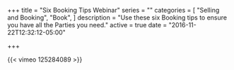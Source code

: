 +++
title = "Six Booking Tips Webinar"
series = ""
categories = [
  "Selling and Booking",
  "Book",
]
description = "Use these six Booking tips to ensure you have all the Parties you need."
active = true
date = "2016-11-22T12:32:12-05:00"

+++

{{< vimeo 125284089 >}}
